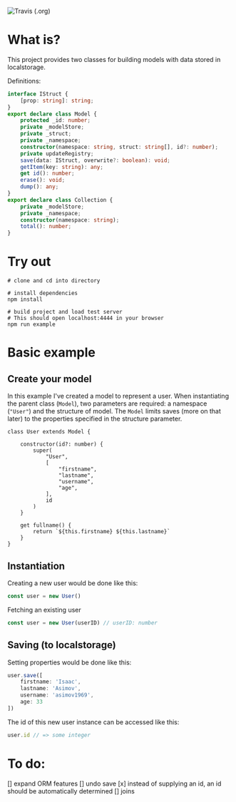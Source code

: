 ![Travis (.org)](https://img.shields.io/travis/paxperscientiam/ts-models?style=for-the-badge)

# What is?

This project provides two classes for building models with data stored in localstorage.

Definitions:
```ts
interface IStruct {
    [prop: string]: string;
}
export declare class Model {
    protected _id: number;
    private _modelStore;
    private _struct;
    private _namespace;
    constructor(namespace: string, struct: string[], id?: number);
    private updateRegistry;
    save(data: IStruct, overwrite?: boolean): void;
    getItem(key: string): any;
    get id(): number;
    erase(): void;
    dump(): any;
}
export declare class Collection {
    private _modelStore;
    private _namespace;
    constructor(namespace: string);
    total(): number;
}

```




# Try out 

```
# clone and cd into directory

# install dependencies
npm install

# build project and load test server
# This should open localhost:4444 in your browser
npm run example
```

# Basic example

## Create your model 
In this example I've created a model to represent a user. When instantiating the parent class (`Model`), two parameters are required: a namespace (`"User"`) and the structure of model. The `Model` limits saves (more on that later) to the properties specified in the structure parameter.

```
class User extends Model {

    constructor(id?: number) {
        super(
            "User",
            [
                "firstname",
                "lastname",
                "username",
                "age",
            ],
            id
        )
    }

    get fullname() {
        return `${this.firstname} ${this.lastname}`
    }
}

```

## Instantiation
Creating a new user would be done like this:
```ts 
const user = new User()
```
Fetching an existing user 
```ts 
const user = new User(userID) // userID: number
```
## Saving (to localstorage)
Setting properties would be done like this:
```ts 
user.save([
    firstname: 'Isaac',
    lastname: 'Asimov',
    username: 'asimov1969',
    age: 33
])
```
The id of this new user instance can be accessed like this:
```ts 
user.id // => some integer 
```




# To do:
[] expand ORM features
[] undo save
[x] instead of supplying an id, an id should be automatically determined
[] joins
